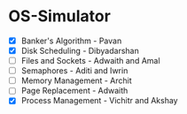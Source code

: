 # OS-Simulator

- [x] Banker's Algorithm - Pavan
- [x] Disk Scheduling - Dibyadarshan
- [ ] Files and Sockets - Adwaith and Amal
- [ ] Semaphores - Aditi and Iwrin
- [ ] Memory Management - Archit
- [ ] Page Replacement - Adwaith
- [x] Process Management - Vichitr and Akshay
